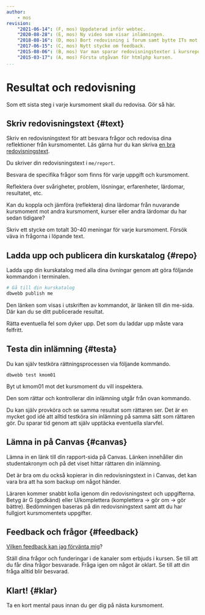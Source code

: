 ```yaml
---
author:
    - mos
revision:
    "2021-06-14": (F, mos) Uppdaterad inför webtec.
    "2020-08-28": (E, mos) Ny video som visar inlämningen.
    "2018-08-16": (D, mos) Bort redovisning i forum samt bytte ITs mot Canvas.
    "2017-06-15": (C, mos) Nytt stycke om feedback.
    "2015-08-06": (B, mos) Var man sparar redovisningstexter i kursrepot.
    "2015-03-17": (A, mos) Första utgåvan för htmlphp kursen.
...
```

Resultat och redovisning
==================================

Som ett sista steg i varje kursmoment skall du redovisa. Gör så här.

<!--more-->



Skriv redovisningstext {#text}
---------------------------------------

Skriv en redovisningstext för att besvara frågor och redovisa dina reflektioner från kursmomentet. Läs gärna hur du kan skriva [en bra redovisningstext](kurser/faq/att-skriva-en-bra-redovisningstext).

Du skriver din redovisningstext i `me/report`.

Besvara de specifika frågor som finns för varje uppgift och kursmoment.

Reflektera över svårigheter, problem, lösningar, erfarenheter, lärdomar, resultatet, etc.

Kan du koppla och jämföra (reflektera) dina lärdomar från nuvarande kursmoment mot andra kursmoment, kurser eller andra lärdomar du har sedan tidigare?

Skriv ett stycke om totalt 30-40 meningar för varje kursmoment. Försök väva in frågorna i löpande text.



Ladda upp och publicera din kurskatalog {#repo}
---------------------------------------

Ladda upp din kurskatalog med alla dina övningar genom att göra följande kommandon i terminalen.

```bash
# Gå till din kurskatalog
dbwebb publish me
```

Den länken som visas i utskriften av kommandot, är länken till din me-sida. Där kan du se ditt publicerade resultat.

Rätta eventuella fel som dyker upp. Det som du laddar upp måste vara felfritt.



Testa din inlämning {#testa}
---------------------------------------

Du kan själv testköra rättningsprocessen via följande kommando.

```text
dbwebb test kmom01
```

Byt ut kmom01 mot det kursmoment du vill inspektera.

Den som rättar och kontrollerar din inlämning utgår från ovan kommando.

Du kan själv provköra och se samma resultat som rättaren ser. Det är en mycket god idé att alltid testköra sin inlämning på samma sätt som rättaren gör. Du sparar tid genom att själv upptäcka eventuella slarvfel.



Lämna in på Canvas {#canvas}
---------------------------------------

Lämna in en länk till din rapport-sida på Canvas. Länken innehåller din studentakronym och på det viset hittar rättaren din inlämning.

Det är bra om du också kopierar in din redovisningstext in i Canvas, det kan vara bra att ha som backup om något händer.

Läraren kommer snabbt kolla igenom din redovisningstext och uppgifterna. Betyg är G (godkänd) eller U/komplettera (komplettera → gör om → gör bättre). Bedömningen baseras på din redovisningstext samt att du har fullgjort kursmomentets uppgifter.



Feedback och frågor {#feedback}
---------------------------------------

[Vilken feedback kan jag förvänta mig](kurser/faq/vilken-feedback-far-man-pa-inlamningarna)?

Ställ dina frågor och funderingar i de kanaler som erbjuds i kursen. Se till att du får dina frågor besvarade. Fråga igen om något är oklart. Se till att din fråga alltid blir besvarad.



Klart! {#klar}
---------------------------------------

Ta en kort mental paus innan du ger dig på nästa kursmoment.

<!--
Kika gärna på Andreas video när han rättar valideringsfel, kör inspect och lämnar in kmom01 genom att publicera till studentservern och lämna in på Canvas. Videon är för python-kursen men samma handhavande gäller i htmlphp, det är bara andra programmeringsspråk.

[YOUTUBE src=-7Wzi_IkpEU width=630 caption="Andreas visar hur man lämnar in kmom01 i python-kursen."]
-->
